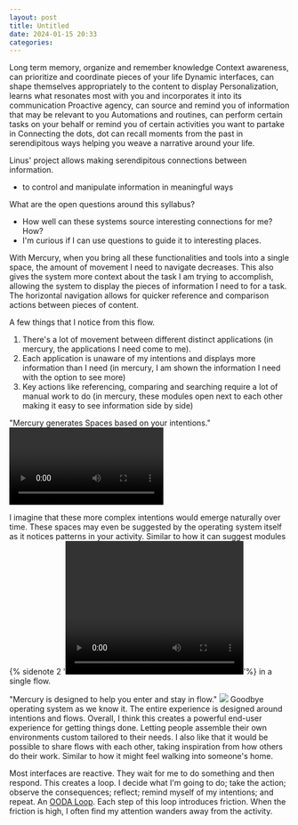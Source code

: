 ```yaml
---
layout: post
title: Untitled
date: 2024-01-15 20:33
categories:
---
```



Long term memory, organize and remember knowledge
Context awareness, can prioritize and coordinate pieces of your life
Dynamic interfaces, can shape themselves appropriately to the content to display
Personalization, learns what resonates most with you and incorporates it into its communication
Proactive agency, can source and remind you of information that may be relevant to you
Automations and routines, can perform certain tasks on your behalf or remind you of certain activities you want to partake in
Connecting the dots, dot can recall moments from the past in serendipitous ways helping you weave a narrative around your life.


Linus' project allows making serendipitous connections between information.
- to control and manipulate information in meaningful ways

What are the open questions around this syllabus?

- How well can these systems source interesting connections for me? How?
- I'm curious if I can use questions to guide it to interesting places. 



With Mercury, when you bring all these functionalities and tools into a single space, the amount of movement I need to navigate decreases. This also gives the system more context about the task I am trying to accomplish, allowing the system to display the pieces of information I need to for a task. The horizontal navigation allows for quicker reference and comparison actions between pieces of content.





A few things that I notice from this flow.
1. There's a lot of movement between different distinct applications (in mercury, the applications I need come to me).
2. Each application is unaware of my intentions and displays more information than I need (in mercury, I am shown the information I need with the option to see more)
3. Key actions like referencing, comparing and searching require a lot of manual work to do (in mercury, these modules open next to each other making it easy to see information side by side)

"Mercury generates Spaces based on your intentions."
<video class="table-wrapper" width="55%" height="auto" controls>
  <source src="https://www.mercuryos.com/static/media/MercurySpace.04fa4aaa.mp4" type="video/mp4">
</video>

I imagine that these more complex intentions would emerge naturally over time. These spaces may even be suggested by the operating system itself as it notices patterns in your activity. Similar to how it can suggest modules {% sidenote 2 '<video width="320" height="240" controls><source src="https://www.mercuryos.com/static/media/flow2small.23b0cd7b.mp4" type="video/mp4"></video>'%} in a single flow.

"Mercury is designed to help you enter and stay in flow."
![](https://www.mercuryos.com/static/media/8.c4177ff4.png)
Goodbye operating system as we know it. The entire experience is designed around intentions and flows. Overall, I think this creates a powerful end-user experience for getting things done. Letting people assemble their own environments custom tailored to their needs. I also like that it would be possible to share flows with each other, taking inspiration from how others do their work. Similar to how it might feel walking into someone's home.

Most interfaces are reactive. They wait for me to do something and then respond. This creates a loop. I decide what I'm going to do; take the action; observe the consequences; reflect; remind myself of my intentions; and repeat. An [OODA Loop](https://en.wikipedia.org/wiki/OODA_loop). Each step of this loop introduces friction. When the friction is high, I often find my attention wanders away from the activity.

